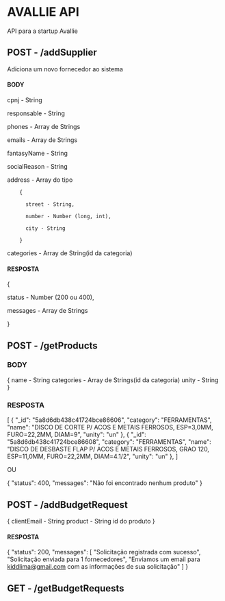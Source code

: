 # AVALLIE API
API para a startup Avallie


## POST - /addSupplier

Adiciona um novo fornecedor ao sistema

#### BODY
cpnj - String

responsable - String

phones - Array de Strings

emails - Array de Strings

fantasyName - String

socialReason - String

address - Array do tipo 

        { 
        
          street - String,
          
          number - Number (long, int),
          
          city - String
          
        }
        
categories - Array de String(id da categoria) 


#### RESPOSTA

{

  status - Number (200 ou 400),
  
  messages - Array de Strings
  
}


## POST - /getProducts

### BODY

{
        name - String
        categories - Array de Strings(id da categoria)
        unity - String
}

### RESPOSTA

[
    {
        "_id": "5a8d6db438c41724bce86606",
        "category": "FERRAMENTAS",
        "name": "DISCO DE CORTE P/ ACOS E METAIS FERROSOS, ESP=3,0MM, FURO=22,2MM, DIAM=9",
        "unity": "un"
    },
    {
        "_id": "5a8d6db438c41724bce86608",
        "category": "FERRAMENTAS",
        "name": "DISCO DE DESBASTE FLAP P/ ACOS E METAIS FERROSOS, GRAO 120, ESP=11,0MM, FURO=22,2MM, DIAM=4.1/2",
        "unity": "un"
    },
]


OU 

{
    "status": 400,
    "messages": "Não foi encontrado nenhum produto"
}



## POST - /addBudgetRequest

{
        clientEmail - String
        product - String id do produto
}


#### RESPOSTA
{
    "status": 200,
    "messages": [
        "Solicitação registrada com sucesso",
        "Solicitação enviada para 1 fornecedores",
        "Enviamos um email para kiddlima@gmail.com com as informações de sua solicitação"
    ]
}

## GET - /getBudgetRequests
